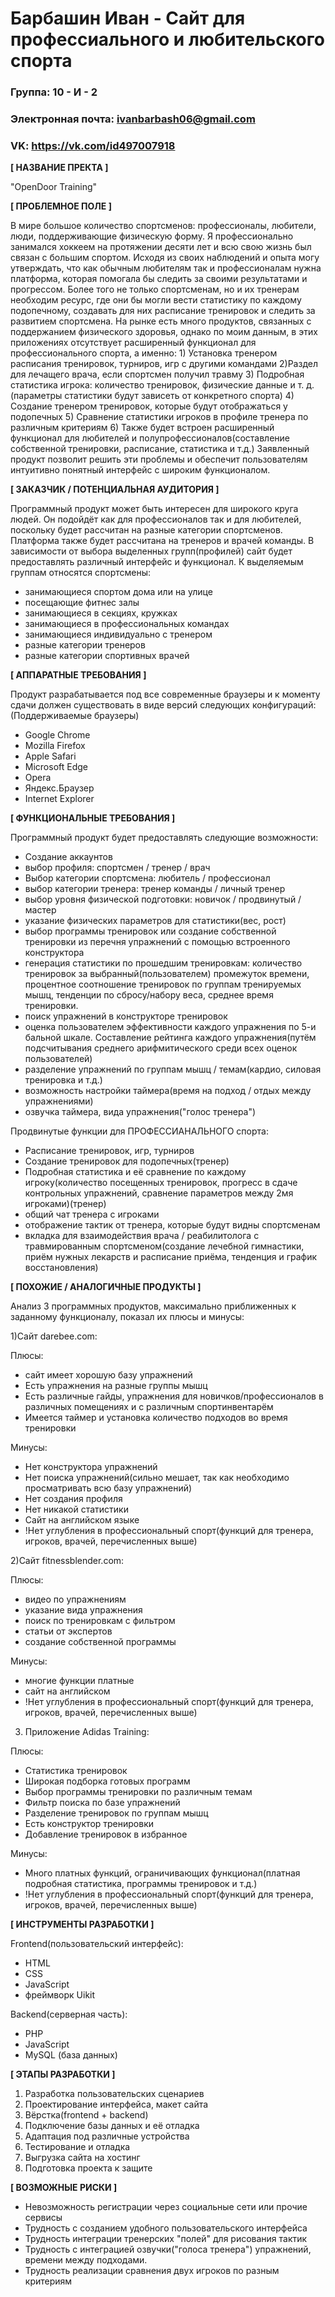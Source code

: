 # Барбашин Иван - Сайт для профессиального и любительского спорта

### Группа: 10 - И - 2
### Электронная почта: ivanbarbash06@gmail.com
### VK: https://vk.com/id497007918



**[ НАЗВАНИЕ ПРЕКТА ]**

"OpenDoor Training"

**[ ПРОБЛЕМНОЕ ПОЛЕ ]**

В мире большое количество спортсменов: профессионалы, любители, люди, поддерживающие физическую форму. Я профессионально занимался хоккеем на протяжении десяти лет и всю свою жизнь был связан с большим спортом. Исходя из своих наблюдений и опыта могу утверждать, что как обычным любителям так и профессионалам нужна платформа, которая помогала бы следить за своими результатами и прогрессом. Более того не только спортсменам, но и их тренерам необходим ресурс, где они бы могли вести статистику по каждому подопечному, создавать для них расписание тренировок и следить за развитием спортсмена.  На рынке есть много продуктов, связанных с поддержанием физического здоровья, однако по моим данным, в этих приложениях отсутствует расширенный функционал для профессионального спорта, а именно: 1) Установка тренером расписания тренировок, турниров, игр с другими командами 2)Раздел для лечащего врача, если спортсмен получил травму 3) Подробная статистика игрока: количество тренировок, физические данные и т. д. (параметры статистики будут зависеть от конкретного спорта) 4) Создание тренером тренировок, которые будут отображаться у подопечных 5) Сравнение статистики игроков в профиле тренера по различным критериям 6) Также будет встроен расширенный функционал для любителей и полупрофессионалов(составление собственной тренировки, расписание, статистика и т.д.) Заявленный продукт позволит решить эти проблемы и обеспечит пользователям интуитивно понятный интерфейс с широким функционалом.

**[ ЗАКАЗЧИК / ПОТЕНЦИАЛЬНАЯ АУДИТОРИЯ ]**

Программный продукт может быть интересен для широкого круга людей. Он подойдёт как для профессионалов так и для любителей, поскольку будет рассчитан на разные категории спортсменов. Платформа также будет рассчитана на тренеров и врачей команды. В зависимости от выбора выделенных групп(профилей) сайт будет предоставлять различный интерфейс и функционал. К выделяемым группам относятся спортсмены:
* занимающиеся спортом дома или на улице
* посещающие фитнес залы
* занимающиеся в секциях, кружках
* занимающиеся в профессиональных командах
* занимающиеся индивидуально с тренером
* разные категории тренеров
* разные категории спортивных врачей

**[ АППАРАТНЫЕ ТРЕБОВАНИЯ ]** 

Продукт разрабатывается под все современные браузеры и к моменту сдачи должен существовать в виде версий следующих конфигураций:
(Поддерживаемые браузеры)
* Google Chrome
* Mozilla Firefox
* Apple Safari
* Microsoft Edge
* Opera
* Яндекс.Браузер
* Internet Explorer


**[ ФУНКЦИОНАЛЬНЫЕ ТРЕБОВАНИЯ ]**

Программный продукт будет предоставлять следующие возможности:

* Создание аккаунтов
* выбор профиля: спортсмен / тренер / врач
* Выбор категории спортсмена: любитель / профессионал
* выбор категории тренера: тренер команды / личный тренер
* выбор уровня физической подготовки: новичок / продвинутый / мастер
* указание физических параметров для статистики(вес, рост)
* выбор программы тренировок или создание собственной тренировки из перечня упражнений с помощью встроенного конструктора
* генерация статистики по прошедшим тренировкам: количество тренировок за выбранный(пользователем) промежуток времени, процентное соотношение тренировок по группам тренируемых мышц, тенденции по сбросу/набору веса, среднее время тренировки.
* поиск упражнений в конструкторе тренировок
* оценка пользователем эффективности каждого упражнения по 5-и бальной шкале. Составление рейтинга каждого упражнения(путём подсчитывания среднего арифмитического среди всех оценок пользователей)
* разделение упражнений по группам мышц / темам(кардио, силовая тренировка и т.д.)
* возможность настройки таймера(время на подход / отдых между упражнениями)
* озвучка таймера, вида упражнения("голос тренера")

Продвинутые функции для ПРОФЕССИАНАЛЬНОГО спорта:
* Расписание тренировок, игр, турниров
* Создание тренировок для подопечных(тренер)
* Подробная статистика и её сравнение по каждому игроку(количество посещенных тренировок, прогресс в сдаче контрольных упражнений, сравнение параметров между 2мя игроками)(тренер)
* общий чат тренера с игроками
* отображение тактик от тренера, которые будут видны спортсменам
* вкладка для взаимодействия врача / реабилитолога с травмированным спортсменом(создание лечебной гимнастики, приём нужных лекарств и расписание приёма, тенденция и график восстановления)
	
**[ ПОХОЖИЕ / АНАЛОГИЧНЫЕ ПРОДУКТЫ ]**

Анализ 3 программных продуктов, максимально приближенных к заданному функционалу, показал их плюсы и минусы:

1)Сайт darebee.com:

Плюсы: 
* сайт имеет хорошую базу упражнений
* Есть упражнения на разные группы мышц
* Есть различные гайды, упражнения для новичков/профессионалов в различных помещениях и с различным спортинвентарём
* Имеется таймер и установка количество подходов во время тренировки

Минусы:
* Нет конструктора упражнений
* Нет поиска упражнений(сильно мешает, так как необходимо просматривать всю базу упражнений)
* Нет создания профиля
* Нет никакой статистики
* Сайт на английском языке
* !Нет углубления в профессиональный спорт(функций для тренера, игроков, врачей, перечисленных выше)

2)Сайт fitnessblender.com:

Плюсы:
* видео по упражнениям
* указание вида упражнения
* поиск по тренировкам с фильтром
* статьи от экспертов
* создание собственной программы

Минусы:
* многие функции платные
* сайт на английском
* !Нет углубления в профессиональный спорт(функций для тренера, игроков, врачей, перечисленных выше)
3) Приложение Adidas Training:

Плюсы:
* Статистика тренировок
* Широкая подборка готовых программ
* Выбор программы тренировки по различным темам
* Фильтр поиска по базе упражнений
* Разделение тренировок по группам мышц
* Есть конструктор тренировки
* Добавление тренировок в избранное

Минусы:
* Много платных функций, ограничивающих функционал(платная подробная статистика, программы тренировок и т.д.)
* !Нет углубления в профессиональный спорт(функций для тренера, игроков, врачей, перечисленных выше)
			
**[ ИНСТРУМЕНТЫ РАЗРАБОТКИ ]**

Frontend(пользовательский интерфейс): 
* HTML
* CSS
* JavaScript
* фреймворк Uikit

Backend(серверная часть):
* PHP
* JavaScript
* MySQL (база данных)

**[ ЭТАПЫ РАЗРАБОТКИ ]**

1. Разработка пользовательских сценариев
2. Проектирование интерфейса, макет сайта
3. Вёрстка(frontend + backend)
4. Подключение базы данных и её отладка
5. Адаптация под различные устройства
6. Тестирование и отладка
7. Выгрузка сайта на хостинг
8. Подготовка проекта к защите


**[ ВОЗМОЖНЫЕ РИСКИ ]**

* Невозможность регистрации через социальные сети или прочие сервисы
* Трудность с созданием удобного пользовательского интерфейса
* Трудность интеграции тренерских "полей" для рисования тактик
* Трудность с интеграцией озвучки("голоса тренера")  упражнений, времени между подходами.
* Трудность реализации сравнения двух игроков по разным критериям
